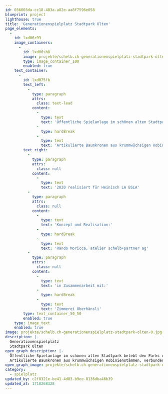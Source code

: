 ```yaml
---
id: 036003da-cc18-483a-a82e-aa8f7596e058
blueprint: project
lighthouse: true
title: 'Generationenspielplatz Stadtpark Olten'
page_elements:
  -
    id: lxd06r93
    image_containers:
      -
        id: lxd06sh8
        image: projekte/schelb.ch-generationenspielplatz-stadtpark-olten-0.jpg
        type: image_container_100
        enabled: true
    text_container:
      -
        id: lxd075fb
        text_left:
          -
            type: paragraph
            attrs:
              class: text-lead
            content:
              -
                type: text
                text: 'Öffentliche Spielanlage im schönen alten Stadtpark belebt den Parks durch Zusammenführen von Generationen.'
              -
                type: hardBreak
              -
                type: text
                text: 'Artikulierte Baumkronen aus krummwüchsigen Robinienstämmen, verbunden durch diverse Netz- und Seilaufstiege, Hängebrücken und hölzerne Treppenaufstiege. Baumhaus für die Kleinsten mit Rutsche und grossem Sand-/ Wasserbereich.'
        text_right:
          -
            type: paragraph
            attrs:
              class: null
            content:
              -
                type: text
                text: '2020 realisiert für Heinisch LA BSLA'
          -
            type: paragraph
            attrs:
              class: null
            content:
              -
                type: text
                text: 'Konzept und Realisation:'
              -
                type: hardBreak
              -
                type: text
                text: 'Rando Moricca, atelier schelb+partner ag'
          -
            type: paragraph
            attrs:
              class: null
            content:
              -
                type: text
                text: 'in Zusammenarbeit mit:'
              -
                type: hardBreak
              -
                type: text
                text: 'Zimmerei Oberhänsli'
        type: text_container_50_50
        enabled: true
    type: image_text
    enabled: true
image: projekte/schelb.ch-generationenspielplatz-stadtpark-olten-0.jpg
description: |-
  Generationenspielplatz
  Stadtpark Olten
open_graph_description: |-
  Öffentliche Spielanlage im schönen alten Stadtpark belebt den Parks durch Zusammenführen von Generationen.
  Artikulierte Baumkronen aus krummwüchsigen Robinienstämmen, verbunden durch diverse Netz- und Seilaufstiege, Hängebrücken und hölzerne Treppenaufstiege. Baumhaus für die Kleinsten mit Rutsche und grossem Sand-/ Wasserbereich.
open_graph_image: projekte/schelb.ch-generationenspielplatz-stadtpark-olten-0.jpg
category:
  - spielplatz
updated_by: c2f8321e-be41-4d83-b9ee-8136dba46b39
updated_at: 1718268328
---
```

